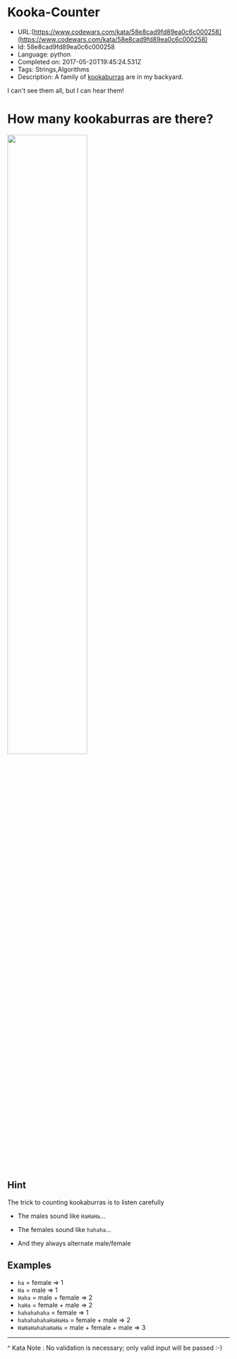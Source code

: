 # Kooka-Counter

 - URL:[https://www.codewars.com/kata/58e8cad9fd89ea0c6c000258](https://www.codewars.com/kata/58e8cad9fd89ea0c6c000258)
 - Id: 58e8cad9fd89ea0c6c000258
 - Language: python
 - Completed on: 2017-05-20T19:45:24.531Z
 - Tags: Strings,Algorithms
 - Description:
A family of <a href="https://en.wikipedia.org/wiki/Laughing_kookaburra">kookaburras</a> are in my backyard.

I can't see them all, but I can hear them!

# How many kookaburras are there?

<img src="https://i.imgur.com/JyeBAJH.png" style='width:60%'/>


## Hint 

The trick to counting kookaburras is to listen carefully

* The males sound like ```HaHaHa```...

* The females sound like ```hahaha```...

* And they always alternate male/female

## Examples

* `ha` = female => 1
* `Ha` = male => 1
* `Haha` = male + female => 2
* `haHa` = female + male => 2
* `hahahahaha` = female => 1
* `hahahahahaHaHaHa` = female + male => 2
* `HaHaHahahaHaHa` = male + female + male => 3
  
<hr>

^ Kata Note : No validation is necessary; only valid input will be passed :-)

